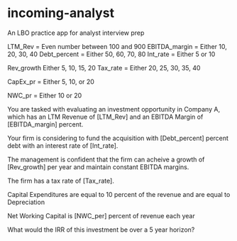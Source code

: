 # incoming-analyst
An LBO practice app for analyst interview prep


LTM_Rev = Even number between 100 and 900
EBITDA_margin = Either 10, 20, 30, 40
Debt_percent = Either 50, 60, 70, 80
Int_rate = Either 5 or 10

Rev_growth Either 5, 10, 15, 20
Tax_rate = Either 20, 25, 30, 35, 40

CapEx_pr = Either 5, 10, or 20

NWC_pr = Either 10 or 20




You are tasked with evaluating an investment opportunity in Company A, which has an LTM Revenue of [LTM_Rev] and an EBITDA Margin of [EBITDA_margin] percent.

Your firm is considering to fund the acquisition with [Debt_percent] percent debt with an interest rate of [Int_rate].

The management is confident that the firm can acheive a growth of [Rev_growth] per year and maintain constant EBITDA margins.

The firm has a tax rate of [Tax_rate].

Capital Expenditures are equal to 10 percent of the revenue and are equal to Depreciation

Net Working Capital is [NWC_per] percent of revenue each year

What would the IRR of this investment be over a 5 year horizon?
